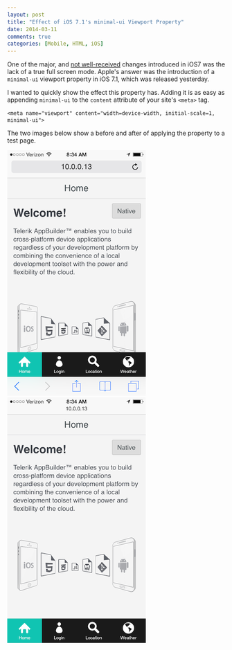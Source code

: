 ```yaml
---
layout: post
title: "Effect of iOS 7.1's minimal-ui Viewport Property"
date: 2014-03-11
comments: true
categories: [Mobile, HTML, iOS]
---
```


One of the major, and [not well-received](http://www.mobilexweb.com/blog/safari-ios7-html5-problems-apis-review) changes introduced in iOS7 was the lack of a true full screen mode. Apple's answer was the introduction of a `minimal-ui` viewport property in iOS 7.1, which was released yesterday.

I wanted to quickly show the effect this property has. Adding it is as easy as appending `minimal-ui` to the `content` attribute of your site's `<meta>` tag.

<pre class="language-markup"><code>&lt;meta name="viewport" content="width=device-width, initial-scale=1, minimal-ui"&gt;
</code></pre>

The two images below show a before and after of applying the property to a test page.

![Without minimal-ui property status bars display](/images/posts/2014-03-11/before.png)
![With minimal-ui status bars do not show](/images/posts/2014-03-11/after.png)

